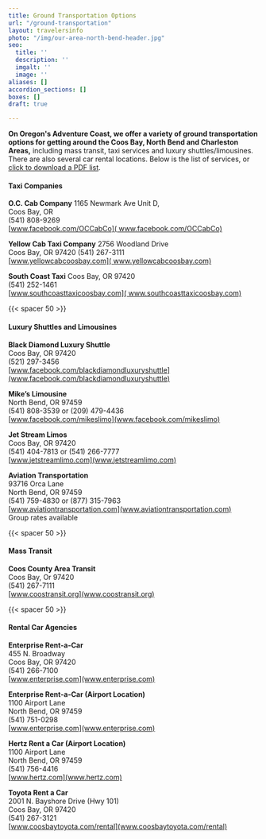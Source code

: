 ```yaml
---
title: Ground Transportation Options
url: "/ground-transportation"
layout: travelersinfo
photo: "/img/our-area-north-bend-header.jpg"
seo:
  title: ''
  description: ''
  imgalt: ''
  image: ''
aliases: []
accordion_sections: []
boxes: []
draft: true

---
```

**On Oregon's Adventure Coast, we offer a variety of ground transportation options for getting around the Coos Bay, North Bend and Charleston Areas,** including mass transit, taxi services and luxury shuttles/limousines. There are also several car rental locations. Below is the list of services, or [click to download a PDF list](/img/Transportation-Options-08-2020-REV.pdf).

#### Taxi Companies

**O.C. Cab Company**
1165 Newmark Ave Unit D,  
Coos Bay, OR  
(541) 808-9269  
[www.facebook.com/OCCabCo]( www.facebook.com/OCCabCo)

**Yellow Cab Taxi Company**
2756 Woodland Drive  
Coos Bay, OR 97420
(541) 267-3111  
[www.yellowcabcoosbay.com]( www.yellowcabcoosbay.com)

**South Coast Taxi**
Coos Bay, OR 97420  
(541) 252-1461  
[www.southcoasttaxicoosbay.com]( www.southcoasttaxicoosbay.com)

{{< spacer 50 >}}

#### Luxury Shuttles and Limousines

**Black Diamond Luxury Shuttle**  
Coos Bay, OR 97420  
(521) 297-3456  
[www.facebook.com/blackdiamondluxuryshuttle](www.facebook.com/blackdiamondluxuryshuttle)

**Mike’s Limousine**  
North Bend, OR 97459  
(541) 808-3539 or (209) 479-4436  
[www.facebook.com/mikeslimo](www.facebook.com/mikeslimo)

**Jet Stream Limos**  
Coos Bay, OR 97420  
(541) 404-7813 or (541) 266-7777  
[www.jetstreamlimo.com](www.jetstreamlimo.com)

**Aviation Transportation**  
93716 Orca Lane  
North Bend, OR 97459  
(541) 759-4830 or (877) 315-7963  
[www.aviationtransportation.com](www.aviationtransportation.com)  
Group rates available

{{< spacer 50 >}}

#### Mass Transit

**Coos County Area Transit**  
Coos Bay, Or 97420  
(541) 267-7111  
[www.coostransit.org](www.coostransit.org)

{{< spacer 50 >}}

#### Rental Car Agencies

**Enterprise Rent-a-Car**  
455 N. Broadway  
Coos Bay, OR 97420  
(541) 266-7100  
[www.enterprise.com](www.enterprise.com)

**Enterprise Rent-a-Car (Airport Location)**  
1100 Airport Lane  
North Bend, OR 97459  
(541) 751-0298  
[www.enterprise.com](www.enterprise.com)

**Hertz Rent a Car (Airport Location)**  
1100 Airport Lane  
North Bend, OR 97459  
(541) 756-4416  
[www.hertz.com](www.hertz.com)

**Toyota Rent a Car**  
2001 N. Bayshore Drive (Hwy 101)  
Coos Bay, OR 97420  
(541) 267-3121  
[www.coosbaytoyota.com/rental](www.coosbaytoyota.com/rental)